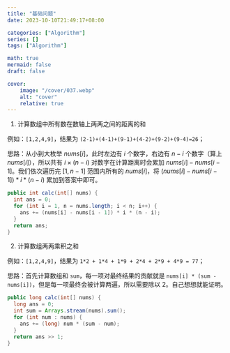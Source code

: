 ```yaml
---
title: "基础问题"
date: 2023-10-10T21:49:17+08:00

categories: ["Algorithm"]
series: []
tags: ["Algorithm"]

math: true
mermaid: false
draft: false

cover:
    image: "/cover/037.webp"
    alt: "cover"
    relative: true
---
```


1. 计算数组中所有数在数轴上两两之间的距离的和

例如：`[1,2,4,9]`，结果为 `(2-1)+(4-1)+(9-1)+(4-2)+(9-2)+(9-4)=26`；

思路：从小到大枚举 $nums[i]$，此时左边有 $i$ 个数字，右边有 $n-i$ 个数字（算上 $nums[i]$），所以共有 $i×(n−i)$ 对数字在计算距离时会累加 $nums[i] - nums[i-1]$。我们依次遍历完 $[1,n-1]$ 范围内所有的 $nums[i]$，将 $(nums[i] - nums[i - 1]) * i * (n - i)$ 累加到答案中即可。

```java
public int calc(int[] nums) {
  int ans = 0;
  for (int i = 1, n = nums.length; i < n; i++) {
    ans += (nums[i] - nums[i - 1]) * i * (n - i);
  }
  return ans;
}
```



2. 计算数组两两乘积之和

例如：`[1,2,4,9]`，结果为 `1*2 + 1*4 + 1*9 + 2*4 + 2*9 + 4*9 = 77`；

思路：首先计算数组和 `sum`，每一项对最终结果的贡献就是 `nums[i] * (sum - nums[i])`，但是每一项最终会被计算两遍，所以需要除以 2。自己想想就能证明。

```java
public long calc(int[] nums) {
  long ans = 0;
  int sum = Arrays.stream(nums).sum();
  for (int num : nums) {
    ans += (long) num * (sum - num);
  }
  return ans >> 1;
}
```

